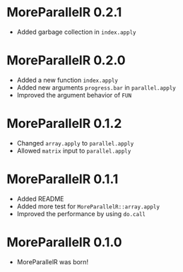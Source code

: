 # MoreParallelR 0.2.1

- Added garbage collection in `index.apply`

# MoreParallelR 0.2.0

- Added a new function `index.apply`
- Added new arguments `progress.bar` in `parallel.apply`
- Improved the argument behavior of `FUN`

# MoreParallelR 0.1.2

- Changed `array.apply` to `parallel.apply`
- Allowed `matrix` input to `parallel.apply`

# MoreParallelR 0.1.1

- Added README
- Added more test for `MoreParallelR::array.apply`
- Improved the performance by using `do.call`

# MoreParallelR 0.1.0

- MoreParallelR was born!
